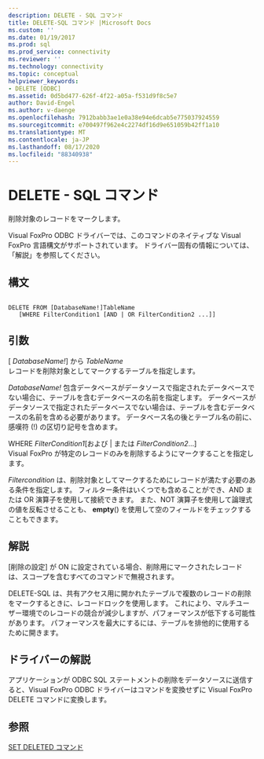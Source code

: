 ```yaml
---
description: DELETE - SQL コマンド
title: DELETE-SQL コマンド |Microsoft Docs
ms.custom: ''
ms.date: 01/19/2017
ms.prod: sql
ms.prod_service: connectivity
ms.reviewer: ''
ms.technology: connectivity
ms.topic: conceptual
helpviewer_keywords:
- DELETE [ODBC]
ms.assetid: 0d5bd477-626f-4f22-a05a-f531d9f8c5e7
author: David-Engel
ms.author: v-daenge
ms.openlocfilehash: 7912babb3ae1e0a38e94e6dcab5e775037924559
ms.sourcegitcommit: e700497f962e4c2274df16d9e651059b42ff1a10
ms.translationtype: MT
ms.contentlocale: ja-JP
ms.lasthandoff: 08/17/2020
ms.locfileid: "88340938"
---
```

# <a name="delete---sql-command"></a>DELETE - SQL コマンド
削除対象のレコードをマークします。  
  
 Visual FoxPro ODBC ドライバーでは、このコマンドのネイティブな Visual FoxPro 言語構文がサポートされています。 ドライバー固有の情報については、「解説」を参照してください。  
  
## <a name="syntax"></a>構文  
  
```  
  
DELETE FROM [DatabaseName!]TableName  
   [WHERE FilterCondition1 [AND | OR FilterCondition2 ...]]  
```  
  
## <a name="arguments"></a>引数  
 [ *DatabaseName!*] から *TableName*  
 レコードを削除対象としてマークするテーブルを指定します。  
  
 *DatabaseName!* 包含データベースがデータソースで指定されたデータベースでない場合に、テーブルを含むデータベースの名前を指定します。 データベースがデータソースで指定されたデータベースでない場合は、テーブルを含むデータベースの名前を含める必要があります。 データベース名の後とテーブル名の前に、感嘆符 (!) の区切り記号を含めます。  
  
 WHERE *FilterCondition1*[および &#124; または *FilterCondition2*...]  
 Visual FoxPro が特定のレコードのみを削除するようにマークすることを指定します。  
  
 *Filtercondition* は、削除対象としてマークするためにレコードが満たす必要のある条件を指定します。 フィルター条件はいくつでも含めることができ、AND または OR 演算子を使用して接続できます。 また、NOT 演算子を使用して論理式の値を反転させることも、 **empty**() を使用して空のフィールドをチェックすることもできます。  
  
## <a name="remarks"></a>解説  
 [削除の設定] が ON に設定されている場合、削除用にマークされたレコードは、スコープを含むすべてのコマンドで無視されます。  
  
 DELETE-SQL は、共有アクセス用に開かれたテーブルで複数のレコードの削除をマークするときに、レコードロックを使用します。 これにより、マルチユーザー環境でのレコードの競合が減少しますが、パフォーマンスが低下する可能性があります。 パフォーマンスを最大にするには、テーブルを排他的に使用するために開きます。  
  
## <a name="driver-remarks"></a>ドライバーの解説  
 アプリケーションが ODBC SQL ステートメントの削除をデータソースに送信すると、Visual FoxPro ODBC ドライバーはコマンドを変換せずに Visual FoxPro DELETE コマンドに変換します。  
  
## <a name="see-also"></a>参照  
 [SET DELETED コマンド](../../odbc/microsoft/set-deleted-command.md)
